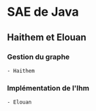 # SAE de Java
## Haithem et Elouan
### Gestion du graphe
    - Haithem
### Implémentation de l'Ihm
    - Elouan